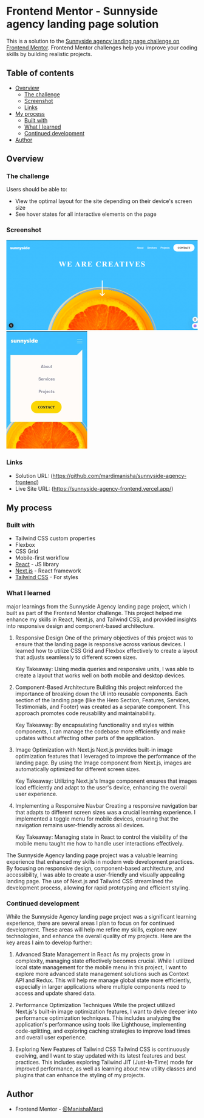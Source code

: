 # Frontend Mentor - Sunnyside agency landing page solution

This is a solution to the [Sunnyside agency landing page challenge on Frontend Mentor](https://www.frontendmentor.io/challenges/sunnyside-agency-landing-page-7yVs3B6ef). Frontend Mentor challenges help you improve your coding skills by building realistic projects.

## Table of contents

- [Overview](#overview)
  - [The challenge](#the-challenge)
  - [Screenshot](#screenshot)
  - [Links](#links)
- [My process](#my-process)
  - [Built with](#built-with)
  - [What I learned](#what-i-learned)
  - [Continued development](#continued-development)
- [Author](#author)


## Overview

### The challenge

Users should be able to:

- View the optimal layout for the site depending on their device's screen size
- See hover states for all interactive elements on the page

### Screenshot

![Hero Section](./public/images/HeroSection.png)
![Navbar](./public/images/Navbar.png)


### Links

- Solution URL: (https://github.com/mardimanisha/sunnyside-agency-frontend)
- Live Site URL: (https://sunnyside-agency-frontend.vercel.app/)

## My process

### Built with

- Tailwind CSS custom properties
- Flexbox
- CSS Grid
- Mobile-first workflow
- [React](https://reactjs.org/) - JS library
- [Next.js](https://nextjs.org/) - React framework
- [Tailwind CSS](https://tailwindcss.com/) - For styles

### What I learned

major learnings from the Sunnyside Agency landing page project, which I built as part of the Frontend Mentor challenge. This project helped me enhance my skills in React, Next.js, and Tailwind CSS, and provided insights into responsive design and component-based architecture.

1. Responsive Design
One of the primary objectives of this project was to ensure that the landing page is responsive across various devices. I learned how to utilize CSS Grid and Flexbox effectively to create a layout that adjusts seamlessly to different screen sizes.

   Key Takeaway: Using media queries and responsive units, I was able to create a layout that works well on both mobile and desktop devices.

2. Component-Based Architecture
Building this project reinforced the importance of breaking down the UI into reusable components. Each section of the landing page (like the Hero Section, Features, Services, Testimonials, and Footer) was created as a separate component. This approach promotes code reusability and maintainability.

   Key Takeaway: By encapsulating functionality and styles within components, I can manage the codebase more efficiently and make updates without affecting other parts of the application.

3. Image Optimization with Next.js
Next.js provides built-in image optimization features that I leveraged to improve the performance of the landing page. By using the Image component from Next.js, images are automatically optimized for different screen sizes.

   Key Takeaway: Utilizing Next.js's Image component ensures that images load efficiently and adapt to the user's device, enhancing the overall user experience.

4. Implementing a Responsive Navbar
Creating a responsive navigation bar that adapts to different screen sizes was a crucial learning experience. I implemented a toggle menu for mobile devices, ensuring that the navigation remains user-friendly across all devices.

   Key Takeaway: Managing state in React to control the visibility of the mobile menu taught me how to handle user interactions effectively.

The Sunnyside Agency landing page project was a valuable learning experience that enhanced my skills in modern web development practices. By focusing on responsive design, component-based architecture, and accessibility, I was able to create a user-friendly and visually appealing landing page. The use of Next.js and Tailwind CSS streamlined the development process, allowing for rapid prototyping and efficient styling.

### Continued development

While the Sunnyside Agency landing page project was a significant learning experience, there are several areas I plan to focus on for continued development. These areas will help me refine my skills, explore new technologies, and enhance the overall quality of my projects. Here are the key areas I aim to develop further:

1. Advanced State Management in React
As my projects grow in complexity, managing state effectively becomes crucial. While I utilized local state management for the mobile menu in this project, I want to explore more advanced state management solutions such as Context API and Redux. This will help me manage global state more efficiently, especially in larger applications where multiple components need to access and update shared data.

2. Performance Optimization Techniques
While the project utilized Next.js's built-in image optimization features, I want to delve deeper into performance optimization techniques. This includes analyzing the application's performance using tools like Lighthouse, implementing code-splitting, and exploring caching strategies to improve load times and overall user experience.

3. Exploring New Features of Tailwind CSS
Tailwind CSS is continuously evolving, and I want to stay updated with its latest features and best practices. This includes exploring Tailwind JIT (Just-In-Time) mode for improved performance, as well as learning about new utility classes and plugins that can enhance the styling of my projects.

## Author

- Frontend Mentor - [@ManishaMardi](https://www.frontendmentor.io/profile/mardimanisha)

